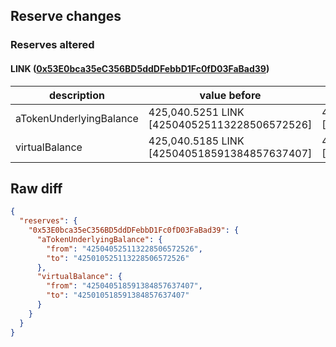 ## Reserve changes

### Reserves altered

#### LINK ([0x53E0bca35eC356BD5ddDFebbD1Fc0fD03FaBad39](https://polygonscan.com/address/0x53E0bca35eC356BD5ddDFebbD1Fc0fD03FaBad39))

| description | value before | value after |
| --- | --- | --- |
| aTokenUnderlyingBalance | 425,040.5251 LINK [425040525113228506572526] | 425,010.5251 LINK [425010525113228506572526] |
| virtualBalance | 425,040.5185 LINK [425040518591384857637407] | 425,010.5185 LINK [425010518591384857637407] |


## Raw diff

```json
{
  "reserves": {
    "0x53E0bca35eC356BD5ddDFebbD1Fc0fD03FaBad39": {
      "aTokenUnderlyingBalance": {
        "from": "425040525113228506572526",
        "to": "425010525113228506572526"
      },
      "virtualBalance": {
        "from": "425040518591384857637407",
        "to": "425010518591384857637407"
      }
    }
  }
}
```